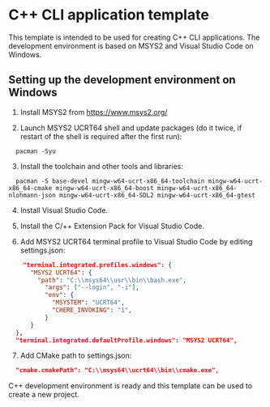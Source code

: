 # C++ CLI application template

This template is intended to be used for creating C++ CLI applications.
The development environment is based on MSYS2 and Visual Studio Code on Windows.

## Setting up the development environment on Windows

1. Install MSYS2 from https://www.msys2.org/

2. Launch MSYS2 UCRT64 shell and update packages (do it twice, if restart of the shell is required after the first run):
```shell
  pacman -Syu
```

3. Install the toolchain and other tools and libraries:
```shell
  pacman -S base-devel mingw-w64-ucrt-x86_64-toolchain mingw-w64-ucrt-x86_64-cmake mingw-w64-ucrt-x86_64-boost mingw-w64-ucrt-x86_64-nlohmann-json mingw-w64-ucrt-x86_64-SDL2 mingw-w64-ucrt-x86_64-gtest
```

4. Install Visual Studio Code.

5. Install the C/++ Extension Pack for Visual Studio Code.

6. Add MSYS2 UCRT64 terminal profile to Visual Studio Code by editing settings.json:
```json
    "terminal.integrated.profiles.windows": {
      "MSYS2 UCRT64": {
        "path": "C:\\msys64\\usr\\bin\\bash.exe",
          "args": ["--login", "-i"],
          "env": {
            "MSYSTEM": "UCRT64",
            "CHERE_INVOKING": "1",
          }
      }
  },
  "terminal.integrated.defaultProfile.windows": "MSYS2 UCRT64",
```

7. Add CMake path to settings.json:
```json
  "cmake.cmakePath": "C:\\msys64\\ucrt64\\bin\\cmake.exe",
```

C++ development environment is ready and this template can be used to create a new project.

